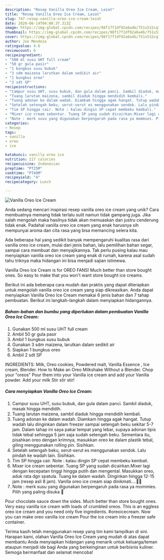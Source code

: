 ```yaml
---
description: "Resep Vanilla Oreo Ice Cream, Lezat"
title: "Resep Vanilla Oreo Ice Cream, Lezat"
slug: 747-resep-vanilla-oreo-ice-cream-lezat
date: 2020-06-14T04:08:37.313Z
image: https://img-global.cpcdn.com/recipes/98f17f1df92a6a4b/751x532cq70/vanilla-oreo-ice-cream-foto-resep-utama.jpg
thumbnail: https://img-global.cpcdn.com/recipes/98f17f1df92a6a4b/751x532cq70/vanilla-oreo-ice-cream-foto-resep-utama.jpg
cover: https://img-global.cpcdn.com/recipes/98f17f1df92a6a4b/751x532cq70/vanilla-oreo-ice-cream-foto-resep-utama.jpg
author: Joe Mendoza
ratingvalue: 4.6
reviewcount: 6
recipeingredient:
- "500 ml susu UHT full cream"
- "50 gr gula pasir"
- "1 bungkus susu bubuk"
- "3 sdm maizena larutkan dalam sedikit air"
- "1 bungkus oreo"
- "2 sdt SP"
recipeinstructions:
- "Campur susu UHT, susu bubuk, dan gula dalam panci. Sambil diaduk, masak hingga mendidih."
- "Tuang larutan maizena, sambil diaduk hingga mendidih kembali."
- "Tuang adonan ke dalam wadah. Diamkam hingga agak hangat. Tutup wadah lalu dinginkan dalam freezer sampai setengah beku sekitar 5-7 jam. Dalam tahap ini saya pakai tempat yang lebar, supaya adonan tipis tidak tebal sehingga 5 jam saja sudah setengah beku. Sementara itu, pisahkan oreo dengan krimnya, masukkan oreo ke dalam plastik tebal, giling menggunakan rolling pin. Sisihkan."
- "Setelah setengah beku, serut-serut es menggunakan sendok. Lalu pindah ke wadah lain. Sisihkan."
- "Tim SP hingga cair. Note : kalau dingin SP cepat membeku kembali."
- "Mixer ice cream sebentar. Tuang SP yang sudah dicairkan.Mixer lagi dengan kecepatan tinggi hingga putih dan mengental. Masukkan oreo, aduk rata dgn spatula. Tuang ke dalam wadah. Dinginkan hingga 12-15 jam (resep asli 8 jam). Vanilla oreo ice cream siap dinikmati....🍦🍦"
- "Note : merk susu yang digunakan berpengaruh pada rasa ya mommies. Pilih yang paling disuka 🤗"
categories:
- Resep
tags:
- vanilla
- oreo
- ice

katakunci: vanilla oreo ice 
nutrition: 217 calories
recipecuisine: Indonesian
preptime: "PT25M"
cooktime: "PT49M"
recipeyield: "4"
recipecategory: Lunch

---
```



![Vanilla Oreo Ice Cream](https://img-global.cpcdn.com/recipes/98f17f1df92a6a4b/751x532cq70/vanilla-oreo-ice-cream-foto-resep-utama.jpg)

Anda sedang mencari inspirasi resep vanilla oreo ice cream yang unik? Cara membuatnya memang tidak terlalu sulit namun tidak gampang juga. Jika salah mengolah maka hasilnya tidak akan memuaskan dan justru cenderung tidak enak. Padahal vanilla oreo ice cream yang enak harusnya sih mempunyai aroma dan cita rasa yang bisa memancing selera kita.

Ada beberapa hal yang sedikit banyak mempengaruhi kualitas rasa dari vanilla oreo ice cream, mulai dari jenis bahan, lalu pemilihan bahan segar, sampai cara membuat dan menyajikannya. Tak perlu pusing kalau mau menyiapkan vanilla oreo ice cream yang enak di rumah, karena asal sudah tahu triknya maka hidangan ini bisa menjadi sajian istimewa.

Vanilla Oreo Ice Cream is for OREO FANS! Much better than store bought ones. So easy to make that you won&#39;t want store bought ice creams.


Berikut ini ada beberapa cara mudah dan praktis yang dapat diterapkan untuk mengolah vanilla oreo ice cream yang siap dikreasikan. Anda dapat menyiapkan Vanilla Oreo Ice Cream memakai 6 jenis bahan dan 7 tahap pembuatan. Berikut ini langkah-langkah dalam menyiapkan hidangannya.

<!--inarticleads1-->

##### Bahan-bahan dan bumbu yang diperlukan dalam pembuatan Vanilla Oreo Ice Cream:

1. Gunakan 500 ml susu UHT full cream
1. Ambil 50 gr gula pasir
1. Ambil 1 bungkus susu bubuk
1. Gunakan 3 sdm maizena, larutkan dalam sedikit air
1. Siapkan 1 bungkus oreo
1. Ambil 2 sdt SP


INGREDIENTS: Milk, Oreo cookies, Powdered malt, Vanilla Essence , Ice cream, Blender. How to Make an Oreo Milkshake Without a Blender. Chop your &#34;oreos&#34; Pour them into your Vanilla ice cream and add your Vanilla powder. Add your milk Stir stir stir! 

<!--inarticleads2-->

##### Cara menyiapkan Vanilla Oreo Ice Cream:

1. Campur susu UHT, susu bubuk, dan gula dalam panci. Sambil diaduk, masak hingga mendidih.
1. Tuang larutan maizena, sambil diaduk hingga mendidih kembali.
1. Tuang adonan ke dalam wadah. Diamkam hingga agak hangat. Tutup wadah lalu dinginkan dalam freezer sampai setengah beku sekitar 5-7 jam. Dalam tahap ini saya pakai tempat yang lebar, supaya adonan tipis tidak tebal sehingga 5 jam saja sudah setengah beku. Sementara itu, pisahkan oreo dengan krimnya, masukkan oreo ke dalam plastik tebal, giling menggunakan rolling pin. Sisihkan.
1. Setelah setengah beku, serut-serut es menggunakan sendok. Lalu pindah ke wadah lain. Sisihkan.
1. Tim SP hingga cair. Note : kalau dingin SP cepat membeku kembali.
1. Mixer ice cream sebentar. Tuang SP yang sudah dicairkan.Mixer lagi dengan kecepatan tinggi hingga putih dan mengental. Masukkan oreo, aduk rata dgn spatula. Tuang ke dalam wadah. Dinginkan hingga 12-15 jam (resep asli 8 jam). Vanilla oreo ice cream siap dinikmati....🍦🍦
1. Note : merk susu yang digunakan berpengaruh pada rasa ya mommies. Pilih yang paling disuka 🤗


Pour chocolate sauce down the sides. Much better than store bought ones. Very easy vanilla ice cream with loads of crumbled oreos. This is an eggless oreo ice cream and you need only five ingredients. #oreoicecream. Now you can make oreo vanilla ice cream Pour the ice cream into a freezer safe container. 

Terima kasih telah menggunakan resep yang tim kami tampilkan di sini. Harapan kami, olahan Vanilla Oreo Ice Cream yang mudah di atas dapat membantu Anda menyiapkan hidangan yang menarik untuk keluarga/teman ataupun menjadi ide bagi Anda yang berkeinginan untuk berbisnis kuliner. Semoga bermanfaat dan selamat mencoba!
